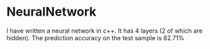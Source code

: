 # NeuralNetwork
I have written a neural network in c++. It has 4 layers (2 of which are hidden). The prediction accuracy on the test sample is 82.71%
